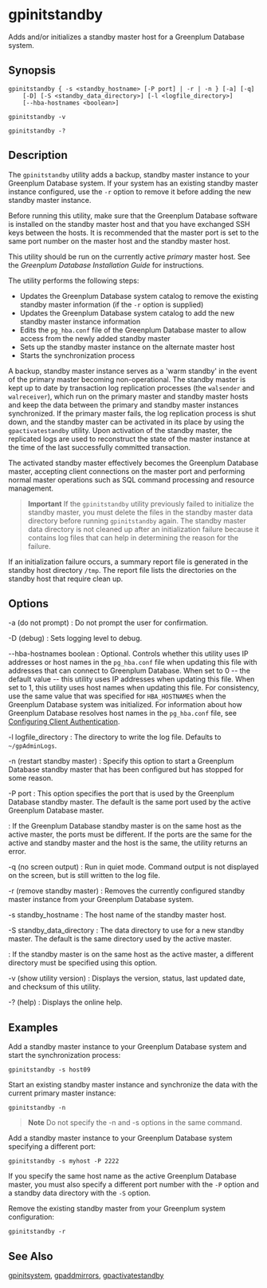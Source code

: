# gpinitstandby 

Adds and/or initializes a standby master host for a Greenplum Database system.

## <a id="section2"></a>Synopsis 

```
gpinitstandby { -s <standby_hostname> [-P port] | -r | -n } [-a] [-q] 
    [-D] [-S <standby_data_directory>] [-l <logfile_directory>] 
    [--hba-hostnames <boolean>] 

gpinitstandby -v 

gpinitstandby -?
```

## <a id="section3"></a>Description 

The `gpinitstandby` utility adds a backup, standby master instance to your Greenplum Database system. If your system has an existing standby master instance configured, use the `-r` option to remove it before adding the new standby master instance.

Before running this utility, make sure that the Greenplum Database software is installed on the standby master host and that you have exchanged SSH keys between the hosts. It is recommended that the master port is set to the same port number on the master host and the standby master host.

This utility should be run on the currently active *primary* master host. See the *Greenplum Database Installation Guide* for instructions.

The utility performs the following steps:

-   Updates the Greenplum Database system catalog to remove the existing standby master information \(if the `-r` option is supplied\)
-   Updates the Greenplum Database system catalog to add the new standby master instance information
-   Edits the `pg_hba.conf` file of the Greenplum Database master to allow access from the newly added standby master
-   Sets up the standby master instance on the alternate master host
-   Starts the synchronization process

A backup, standby master instance serves as a 'warm standby' in the event of the primary master becoming non-operational. The standby master is kept up to date by transaction log replication processes \(the `walsender` and `walreceiver`\), which run on the primary master and standby master hosts and keep the data between the primary and standby master instances synchronized. If the primary master fails, the log replication process is shut down, and the standby master can be activated in its place by using the `gpactivatestandby` utility. Upon activation of the standby master, the replicated logs are used to reconstruct the state of the master instance at the time of the last successfully committed transaction.

The activated standby master effectively becomes the Greenplum Database master, accepting client connections on the master port and performing normal master operations such as SQL command processing and resource management.

> **Important** If the `gpinitstandby` utility previously failed to initialize the standby master, you must delete the files in the standby master data directory before running `gpinitstandby` again. The standby master data directory is not cleaned up after an initialization failure because it contains log files that can help in determining the reason for the failure.

If an initialization failure occurs, a summary report file is generated in the standby host directory `/tmp`. The report file lists the directories on the standby host that require clean up.

## <a id="section4"></a>Options 

-a \(do not prompt\)
:   Do not prompt the user for confirmation.

-D \(debug\)
:   Sets logging level to debug.

--hba-hostnames boolean
:   Optional. Controls whether this utility uses IP addresses or host names in the `pg_hba.conf` file when updating this file with addresses that can connect to Greenplum Database. When set to 0 -- the default value -- this utility uses IP addresses when updating this file. When set to 1, this utility uses host names when updating this file. For consistency, use the same value that was specified for `HBA_HOSTNAMES` when the Greenplum Database system was initialized. For information about how Greenplum Database resolves host names in the `pg_hba.conf` file, see [Configuring Client Authentication](../../admin_guide/client_auth.html).

-l logfile\_directory
:   The directory to write the log file. Defaults to `~/gpAdminLogs`.

-n \(restart standby master\)
:   Specify this option to start a Greenplum Database standby master that has been configured but has stopped for some reason.

-P port
:   This option specifies the port that is used by the Greenplum Database standby master. The default is the same port used by the active Greenplum Database master.

:   If the Greenplum Database standby master is on the same host as the active master, the ports must be different. If the ports are the same for the active and standby master and the host is the same, the utility returns an error.

-q \(no screen output\)
:   Run in quiet mode. Command output is not displayed on the screen, but is still written to the log file.

-r \(remove standby master\)
:   Removes the currently configured standby master instance from your Greenplum Database system.

-s standby\_hostname
:   The host name of the standby master host.

-S standby\_data\_directory
:   The data directory to use for a new standby master. The default is the same directory used by the active master.

:   If the standby master is on the same host as the active master, a different directory must be specified using this option.

-v \(show utility version\)
:   Displays the version, status, last updated date, and checksum of this utility.

-? \(help\)
:   Displays the online help.

## <a id="section5"></a>Examples 

Add a standby master instance to your Greenplum Database system and start the synchronization process:

```
gpinitstandby -s host09
```

Start an existing standby master instance and synchronize the data with the current primary master instance:

```
gpinitstandby -n
```

> **Note** Do not specify the -n and -s options in the same command.

Add a standby master instance to your Greenplum Database system specifying a different port:

```
gpinitstandby -s myhost -P 2222
```

If you specify the same host name as the active Greenplum Database master, you must also specify a different port number with the `-P` option and a standby data directory with the `-S` option.

Remove the existing standby master from your Greenplum system configuration:

```
gpinitstandby -r
```

## <a id="section6"></a>See Also 

[gpinitsystem](gpinitsystem.html), [gpaddmirrors](gpaddmirrors.html), [gpactivatestandby](gpactivatestandby.html)

